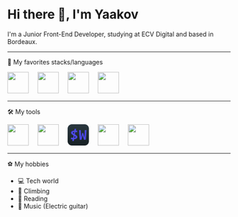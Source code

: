 # Hi there 👋, I'm Yaakov

I'm a Junior Front-End Developer, studying at ECV Digital and based in Bordeaux.

---

💖 My favorites stacks/languages

<img style="margin-right: 16px;" src="https://cdn.worldvectorlogo.com/logos/svelte-1.svg" width="48px" height="48px" /> <img style="margin-right: 16px;" src="https://cdn.worldvectorlogo.com/logos/tailwind-css-2.svg" width="48px" height="48px" /> <img style="margin-right: 16px;" src="https://cdn.worldvectorlogo.com/logos/react-2.svg" width="48px" height="48px" /> <img style="margin-right: 16px;" src="https://cdn.worldvectorlogo.com/logos/golang-1.svg" width="48px" height="48px" />

---

🛠️ My tools

<img style="margin-right: 16px;" src="https://cdn.worldvectorlogo.com/logos/webstorm-icon.svg" width="48px" height="48px" /> <img style="margin-right: 16px;" src="https://cdn.worldvectorlogo.com/logos/vim.svg" width="48px" height="48px" /> <img style="margin-right: 16px;" src="https://raw.githubusercontent.com/wez/wezterm/master/assets/icon/wezterm-icon.svg" width="48px" height="48px" /> <img style="margin-right: 16px;" src="https://cdn.worldvectorlogo.com/logos/linux-tux.svg" width="48px" height="48px" /> <img style="margin-right: 16px;" src="https://cdn.worldvectorlogo.com/logos/figma-1.svg" width="48px" height="48px" />

---

⚽️ My hobbies
* 💻 Tech world
* 🧗 Climbing
* 📖 Reading
* 🎸 Music (Electric guitar)

